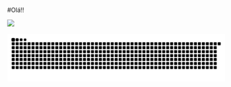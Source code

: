 #Olá!!


<a href = "mailto: afagundesandressa@gmail.com"><img src="https://img.shields.io/badge/-Gmail-%23333?style=for-the-badge&logo=gmail&logoColor=white" target="_blank"></a>


  ![Snake animation](https://github.com/aafagundes/aafagundes/blob/output/github-contribution-grid-snake.svg)

</div>

